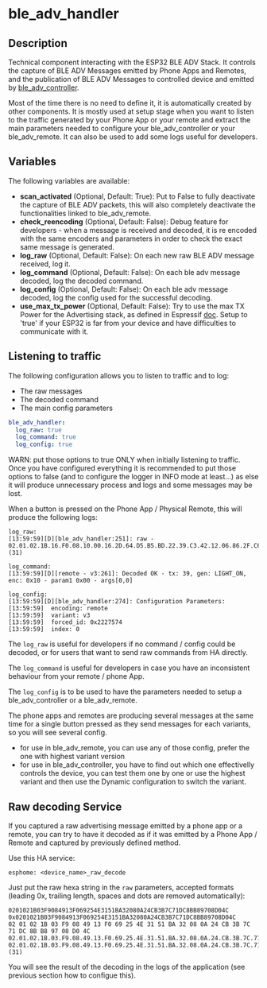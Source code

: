 # ble_adv_handler

## Description
Technical component interacting with the ESP32 BLE ADV Stack. It controls the capture of BLE ADV Messages emitted by Phone Apps and Remotes, and the publication of BLE ADV Messages to controlled device and emitted by [ble_adv_controller](../ble_adv_controller/README.md).

Most of the time there is no need to define it, it is automatically created by other components.
It is mostly used at setup stage when you want to listen to the traffic generated by your Phone App or your remote and extract the main parameters needed to configure your ble_adv_controller or your ble_adv_remote.
It can also be used to add some logs useful for developers.

## Variables
The following variables are available:
- **scan_activated** (Optional, Default: True): Put to False to fully deactivate the capture of BLE ADV packets, this will also completely deactivate the functionalities linked to ble_adv_remote.
- **check_reencoding** (Optional, Default: False): Debug feature for developers - when a message is received and decoded, it is re encoded with the same encoders and parameters in order to check the exact same message is generated.
- **log_raw** (Optional, Default: False): On each new raw BLE ADV message received, log it.
- **log_command** (Optional, Default: False): On each ble adv message decoded, log the decoded command.
- **log_config** (Optional, Default: False): On each ble adv message decoded, log the config used for the successful decoding.
- **use_max_tx_power** (Optional, Default: False): Try to use the max TX Power for the Advertising stack, as defined in Espressif [doc](https://docs.espressif.com/projects/esp-idf/en/latest/esp32/api-reference/bluetooth/controller_vhci.html#_CPPv417esp_power_level_t). Setup to 'true' if your ESP32 is far from your device and have difficulties to communicate with it.

## Listening to traffic
The following configuration allows you to listen to traffic and to log:
* The raw messages
* The decoded command
* The main config parameters

```yaml
ble_adv_handler:
  log_raw: true
  log_command: true
  log_config: true
```
WARN: put those options to true ONLY when initially listening to traffic. Once you have configured everything it is recommended to put those options to false (and to configure the logger in INFO mode at least...) as else it will produce unnecessary process and logs and some messages may be lost.

When a button is pressed on the Phone App / Physical Remote, this will produce the following logs:
```
log_raw:
[13:59:59][D][ble_adv_handler:251]: raw - 02.01.02.1B.16.F0.08.10.00.16.2D.64.D5.B5.BD.22.39.C3.42.12.06.86.2F.C6.63.3D.30.F7.76.1E.21 (31)

log_command:
[13:59:59][D][remote - v3:261]: Decoded OK - tx: 39, gen: LIGHT_ON, enc: 0x10 - param1 0x00 - args[0,0]

log_config:
[13:59:59][D][ble_adv_handler:274]: Configuration Parameters:
[13:59:59]  encoding: remote
[13:59:59]  variant: v3
[13:59:59]  forced_id: 0x2227574
[13:59:59]  index: 0
```
The `log_raw` is useful for developers if no command / config could be decoded, or for users that want to send raw commands from HA directly.

The `log_command` is useful for developers in case you have an inconsistent behaviour from your remote / phone App.

The `log_config` is to be used to have the parameters needed to setup a ble_adv_controller or a ble_adv_remote.

The phone apps and remotes are producing several messages at the same time for a single button pressed as they send messages for each variants, so you will see several config.
* for use in ble_adv_remote, you can use any of those config, prefer the one with highest variant version
* for use in ble_adv_controller, you have to find out which one effectivelly controls the device, you can test them one by one or use the highest variant and then use the Dynamic configuration to switch the variant.

## Raw decoding Service
If you captured a raw advertising message emitted by a phone app or a remote, you can try to have it decoded as if it was emitted by a Phone App / Remote and captured by previously defined method.

Use this HA service:
```
esphome: <device_name>_raw_decode
```

Just put the raw hexa string in the `raw` parameters, accepted formats (leading 0x, trailing length, spaces and dots are removed automatically):
```
0201021B03F9084913F069254E3151BA32080A24CB3B7C71DC8BB89708D04C
0x0201021B03F9084913F069254E3151BA32080A24CB3B7C71DC8BB89708D04C
02 01 02 1B 03 F9 08 49 13 F0 69 25 4E 31 51 BA 32 08 0A 24 CB 3B 7C 71 DC 8B B8 97 08 D0 4C
02.01.02.1B.03.F9.08.49.13.F0.69.25.4E.31.51.BA.32.08.0A.24.CB.3B.7C.71.DC.8B.B8.97.08.D0.4C
02.01.02.1B.03.F9.08.49.13.F0.69.25.4E.31.51.BA.32.08.0A.24.CB.3B.7C.71.DC.8B.B8.97.08.D0.4C (31)
```

You will see the result of the decoding in the logs of the application (see previous section how to configue this).
